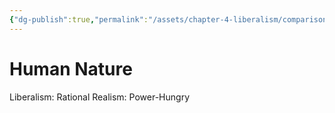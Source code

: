 ```yaml
---
{"dg-publish":true,"permalink":"/assets/chapter-4-liberalism/comparison/human-nature/"}
---
```


# Human Nature

Liberalism: Rational
Realism: Power-Hungry